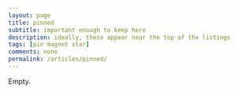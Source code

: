 ```yaml
---
layout: page
title: pinned
subtitle: important enough to keep here
description: ideally, these appear near the top of the listings
tags: [pin magnet star]
comments: none
permalink: /articles/pinned/
---
```


Empty.

